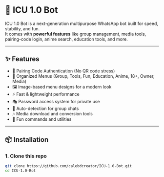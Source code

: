 # 🤖 ICU 1.0 Bot  

ICU 1.0 Bot is a next-generation multipurpose WhatsApp bot built for speed, stability, and fun.  
It comes with **powerful features** like group management, media tools, pairing-code login, anime search, education tools, and more.  

---

## ✨ Features
- 🔑 Pairing Code Authentication (No QR code stress)  
- 📂 Organized Menus (Group, Tools, Fun, Education, Anime, 18+, Owner, Media)  
- 🖼️ Image-based menu designs for a modern look  
- ⚡ Fast & lightweight performance  
- 🎭 Password access system for private use  
- 📢 Auto-detection for group chats  
- 🎶 Media download and conversion tools  
- 🧩 Fun commands and utilities  

---

## 📦 Installation
### 1. Clone this repo
```bash
git clone https://github.com/calebdcreator/ICU-1.0-Bot.git
cd ICU-1.0-Bot
